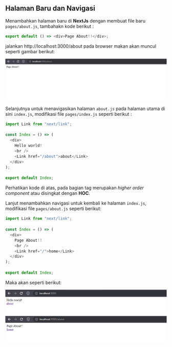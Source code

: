 ## Halaman Baru dan Navigasi

Menambahkan halaman baru di **NextJs** dengan membuat file baru `pages/about.js`, tambahakn kode berikut :

```javascript
export default () => <div>Page About!!</div>;
```

jalankan http://localhost:3000/about pada browser makan akan muncul seperti gambar berikut:

![alt text](https://github.com/ferdyarrahman/belajar-nextjs/blob/main/doc-tutor/navigasi/image-1.png)

Selanjutnya untuk menavigasikan halaman `about.js` pada halaman utama di sini `index.js`, modifikasi file `pages/index.js` seperti berikut :

```javascript
import Link from "next/link";

const Index = () => (
  <div>
    Hello world!
    <br />
    <Link href="/about">about</Link>
  </div>
);

export default Index;
```

Perhatikan kode di atas, pada bagian tag <Link></link> merupakan _higher order component_ atau disingkat dengan **HOC**.

Lanjut menambahkan navigasi untuk kembali ke halaman `index.js`, modifikasi file `pages/about.js` seperti berikut:

```javascript
import Link from "next/link";

const Index = () => (
  <div>
    Page About!!
    <br />
    <Link href="/">home</Link>
  </div>
);

export default Index;
```

Maka akan seperti berikut:

![alt text](https://github.com/ferdyarrahman/belajar-nextjs/blob/main/doc-tutor/navigasi/image-2.png)
